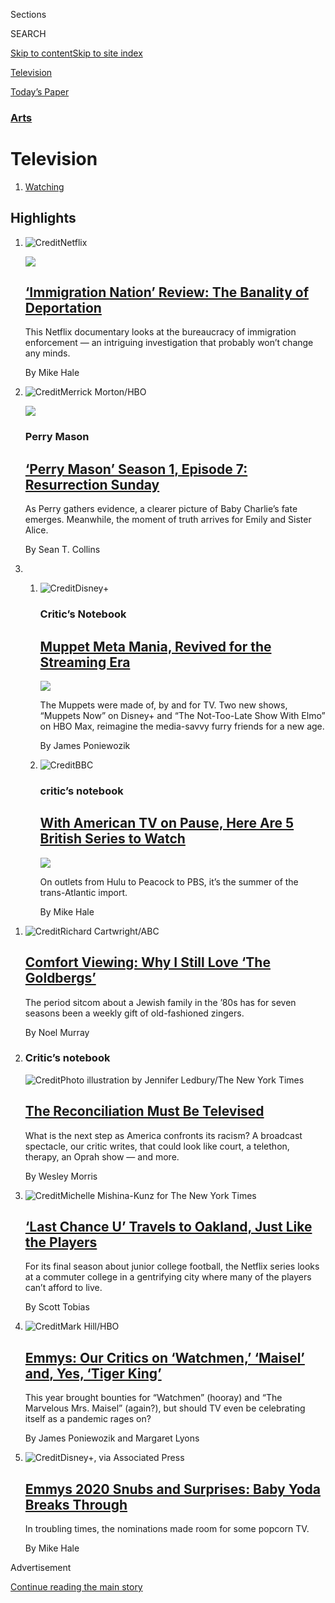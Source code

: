 <div id="app">

<div>

<div class="NYTAppHideMasthead css-zz1s19 e1suatyy0">

<div class="section css-ui9rw0 e1suatyy2">

<div class="css-11hrj97 er09x8g0">

<div class="css-6n7j50">

</div>

<span class="css-1dv1kvn">Sections</span>

<div class="css-10488qs">

<span class="css-1dv1kvn">SEARCH</span>

</div>

[Skip to content](#site-content)[Skip to site
index](#site-index)

</div>

<div id="masthead-section-label" class="css-1fnb9ct eaxe0e00">

[Television](https://www.nytimes.com/section/arts/television)

</div>

<div class="css-10698na e1huz5gh0">

</div>

</div>

<div id="masthead-bar-one" class="section hasLinks css-15hmgas e1csuq9d3">

<div class="css-uqyvli e1csuq9d0">

</div>

<div class="css-1uqjmks e1csuq9d1">

</div>

<div class="css-9e9ivx">

[](https://myaccount.nytimes.com/auth/login?response_type=cookie&client_id=vi)

</div>

<div class="css-1bvtpon e1csuq9d2">

[Today’s
Paper](https://www.nytimes.com/section/todayspaper)

</div>

</div>

</div>

</div>

<div data-aria-hidden="false">

<div id="site-content" data-role="main">

<div id="collection-television" class="section css-15h4p1b e9abtgs0">

<div class="css-1j21atc e1svk9qx1">

<div class="css-fmiefx e1svk9qx2">

<div class="css-1hk7r2m eu54l5x0">

<div id="sponsor-wrapper" class="css-7a1pgi eaca97t0" type="sponsor" hidden="">

<div id="sponsor-slug" class="css-1l4mleb eaca97t1" hidden="">

Supported by

</div>

[Continue reading the main
story](#after-sponsor)

<div id="sponsor" class="ad sponsor-wrapper" style="text-align:left;height:100%;display:block">

</div>

<div id="after-sponsor">

</div>

</div>

</div>

### <span class="css-hue6tr ezz4tcd1">[Arts](/section/arts)</span>

</div>

<div class="css-nfcc9b e1svk9qx3">

<div class="css-vl9dhg e1svk9qx5">

<div class="css-1nrhkj6 e1svk9qx6">

# Television

<div class="follow-button-placeholder" data-collection-id="">

</div>

</div>

</div>

</div>

</div>

1.  [Watching](/watching)

<div class="css-4svvz1 ekkqrpp0">

<div id="collection-highlights-container" class="section css-18l1u7x e46isfb1">

<div class="css-gfgt40 ekkqrpp1">

## Highlights

1.  ![<span class="css-1nk1g0h e1oaj3zl2"><span class="css-1dv1kvn">Credit</span>Netflix</span>](https://static01.nyt.com/images/2020/08/02/arts/02immigration-review/02immigration-review-videoLarge.jpg)
    
    <div class="css-10wtrbd">
    
    <div class="css-1dqkjed">
    
    [![](https://static01.nyt.com/images/2020/08/02/arts/02immigration-review/02immigration-review-thumbStandard.jpg)](/2020/08/02/arts/television/immigration-nation-review-netflix.html)
    
    </div>
    
    ## [‘Immigration Nation’ Review: The Banality of Deportation](/2020/08/02/arts/television/immigration-nation-review-netflix.html)
    
    This Netflix documentary looks at the bureaucracy of immigration
    enforcement — an intriguing investigation that probably won’t change
    any
    minds.
    
    <span class="css-me3p27"></span><span class="css-1dydysp e4e4i5l3"></span><span class="css-9voj2j">By
    <span class="css-1baulvz last-byline" itemprop="name">Mike
    Hale</span></span>
    
    </div>

2.  ![<span class="css-1nk1g0h e1oaj3zl2"><span class="css-1dv1kvn">Credit</span>Merrick
    Morton/HBO</span>](https://static01.nyt.com/images/2020/08/02/arts/02perry-recap/02perry-recap-videoLarge.jpg)
    
    <div class="css-10wtrbd">
    
    <div class="css-1dqkjed">
    
    [![](https://static01.nyt.com/images/2020/08/02/arts/02perry-recap/02perry-recap-thumbStandard.jpg)](/2020/08/02/arts/television/perry-mason-recap-episode-7.html)
    
    </div>
    
    ### Perry Mason
    
    ## [‘Perry Mason’ Season 1, Episode 7: Resurrection Sunday](/2020/08/02/arts/television/perry-mason-recap-episode-7.html)
    
    As Perry gathers evidence, a clearer picture of Baby Charlie’s fate
    emerges. Meanwhile, the moment of truth arrives for Emily and Sister
    Alice.
    
    <span class="css-me3p27"></span><span class="css-1dydysp e4e4i5l3"></span><span class="css-9voj2j">By
    <span class="css-1baulvz last-byline" itemprop="name">Sean T.
    Collins</span></span>
    
    </div>

3.  1.  ![<span class="css-1nk1g0h e1oaj3zl2"><span class="css-1dv1kvn">Credit</span>Disney+</span>](https://static01.nyt.com/images/2020/08/03/arts/03muppets/03muppets-videoLarge.jpg)
        
        <div class="css-10wtrbd">
        
        ### Critic’s Notebook
        
        ## [Muppet Meta Mania, Revived for the Streaming Era](/2020/07/31/arts/television/muppets-now.html)
        
        <div class="css-ajkwsy">
        
        [![](https://static01.nyt.com/images/2020/08/03/arts/03muppets/03muppets-thumbStandard.jpg)](/2020/07/31/arts/television/muppets-now.html)
        
        </div>
        
        The Muppets were made of, by and for TV. Two new shows, “Muppets
        Now” on Disney+ and “The Not-Too-Late Show With Elmo” on HBO
        Max, reimagine the media-savvy furry friends for a new
        age.
        
        <span class="css-me3p27"></span><span class="css-1dydysp e4e4i5l3"></span><span class="css-9voj2j">By
        <span class="css-1baulvz last-byline" itemprop="name">James
        Poniewozik</span></span>
        
        </div>
    
    2.  ![<span class="css-1nk1g0h e1oaj3zl2"><span class="css-1dv1kvn">Credit</span>BBC</span>](https://static01.nyt.com/images/2020/07/30/arts/30british-series/merlin_172859073_50d8470f-744c-4299-a4b4-fe38eea4228e-videoLarge.jpg)
        
        <div class="css-10wtrbd">
        
        ### critic’s notebook
        
        ## [With American TV on Pause, Here Are 5 British Series to Watch](/2020/07/30/arts/television/in-my-skin-hulu.html)
        
        <div class="css-ajkwsy">
        
        [![](https://static01.nyt.com/images/2020/07/30/arts/30british-series/30british-series-thumbStandard.jpg)](/2020/07/30/arts/television/in-my-skin-hulu.html)
        
        </div>
        
        On outlets from Hulu to Peacock to PBS, it’s the summer of the
        trans-Atlantic
        import.
        
        <span class="css-me3p27"></span><span class="css-1dydysp e4e4i5l3"></span><span class="css-9voj2j">By
        <span class="css-1baulvz last-byline" itemprop="name">Mike
        Hale</span></span>
        
        </div>

</div>

<div class="css-1xdhyk6 e46isfb0">

<div class="css-zk12ih ef6si7p0">

1.  ![<span class="css-1hhnwbi e1oaj3zl2"><span class="css-1dv1kvn">Credit</span>Richard
    Cartwright/ABC</span>](https://static01.nyt.com/images/2020/08/03/arts/31comfort-goldbergs1/31comfort-goldbergs1-videoLarge.jpg)
    
    <div class="css-10wtrbd">
    
    ## [Comfort Viewing: Why I Still Love ‘The Goldbergs’](/2020/07/31/arts/television/goldbergs-abc-stream.html)
    
    The period sitcom about a Jewish family in the ’80s has for seven
    seasons been a weekly gift of old-fashioned
    zingers.
    
    <span class="css-me3p27"></span><span class="css-1dydysp e4e4i5l3"></span><span class="css-9voj2j">By
    <span class="css-1baulvz last-byline" itemprop="name">Noel
    Murray</span></span>
    
    </div>

2.  ### Critic’s notebook
    
    ![<span class="css-1hhnwbi e1oaj3zl2"><span class="css-1dv1kvn">Credit</span>Photo
    illustration by Jennifer Ledbury/The New York
    Times</span>](https://static01.nyt.com/images/2020/08/02/arts/02truth-WEB/02truth-WEB-videoLarge.jpg)
    
    <div class="css-10wtrbd">
    
    ## [The Reconciliation Must Be Televised](/2020/07/30/arts/television/the-moment-racism-tv.html)
    
    What is the next step as America confronts its racism? A broadcast
    spectacle, our critic writes, that could look like court, a
    telethon, therapy, an Oprah show — and
    more.
    
    <span class="css-me3p27"></span><span class="css-1dydysp e4e4i5l3"></span><span class="css-9voj2j">By
    <span class="css-1baulvz last-byline" itemprop="name">Wesley
    Morris</span></span>
    
    </div>

3.  ![<span class="css-1hhnwbi e1oaj3zl2"><span class="css-1dv1kvn">Credit</span>Michelle
    Mishina-Kunz for The New York
    Times</span>](https://static01.nyt.com/images/2020/08/02/arts/02last-chance1/02last-chance1-videoLarge-v3.jpg)
    
    <div class="css-10wtrbd">
    
    ## [‘Last Chance U’ Travels to Oakland, Just Like the Players](/2020/07/28/arts/television/last-chance-u-season-5.html)
    
    For its final season about junior college football, the Netflix
    series looks at a commuter college in a gentrifying city where many
    of the players can’t afford to
    live.
    
    <span class="css-me3p27"></span><span class="css-1dydysp e4e4i5l3"></span><span class="css-9voj2j">By
    <span class="css-1baulvz last-byline" itemprop="name">Scott
    Tobias</span></span>
    
    </div>

4.  ![<span class="css-1hhnwbi e1oaj3zl2"><span class="css-1dv1kvn">Credit</span>Mark
    Hill/HBO</span>](https://static01.nyt.com/images/2020/07/28/arts/28EMMYS-CONVO2/merlin_163951620_f1b96611-35ce-463f-9f90-41787acd5e33-videoLarge.jpg)
    
    <div class="css-10wtrbd">
    
    ## [Emmys: Our Critics on ‘Watchmen,’ ‘Maisel’ and, Yes, ‘Tiger King’](/2020/07/28/arts/television/emmys-watchmen-handmaids-tale-tiger-king.html)
    
    This year brought bounties for “Watchmen” (hooray) and “The
    Marvelous Mrs. Maisel” (again?), but should TV even be celebrating
    itself as a pandemic rages
    on?
    
    <span class="css-me3p27"></span><span class="css-1dydysp e4e4i5l3"></span><span class="css-9voj2j">By
    <span class="css-1baulvz" itemprop="name">James Poniewozik</span>
    and <span class="css-1baulvz last-byline" itemprop="name">Margaret
    Lyons</span></span>
    
    </div>

5.  ![<span class="css-1hhnwbi e1oaj3zl2"><span class="css-1dv1kvn">Credit</span>Disney+,
    via Associated
    Press</span>](https://static01.nyt.com/images/2020/07/28/arts/28EMMYS-SNUBS4/merlin_165673722_e416155d-ccbd-49b3-a550-1b775c971c0f-videoLarge.jpg)
    
    <div class="css-10wtrbd">
    
    ## [Emmys 2020 Snubs and Surprises: Baby Yoda Breaks Through](/2020/07/28/arts/television/emmys-snubs-mandalorian-zendaya-reese.html)
    
    In troubling times, the nominations made room for some popcorn
    TV.
    
    <span class="css-me3p27"></span><span class="css-1dydysp e4e4i5l3"></span><span class="css-9voj2j">By
    <span class="css-1baulvz last-byline" itemprop="name">Mike
    Hale</span></span>
    
    </div>

</div>

</div>

</div>

<div id="mid1-wrapper" class="css-1mn4oms eaca97t0" type="rank">

<div id="mid1-slug" class="css-1tag3rd eaca97t1">

Advertisement

</div>

[Continue reading the main
story](#after-mid1)

<div id="mid1" class="ad mid1-wrapper" style="text-align:center;height:100%;display:block">

</div>

<div id="after-mid1">

</div>

</div>

</div>

<div class="css-185go5a e1o5byef0">

<div class="css-15cbhtu">

  - [Latest](#stream-panel)
  - <span class="css-6n7j50">Search</span>
    <div class="control">
    <div class="label-container css-1dv1kvn">
    Search
    </div>
    <div class="css-wm4t3d">
    **<span id="clear-search-input" class="css-1dv1kvn">Clear this text
    input</span>
    </div>
    </div>
    <span class="css-1iovbfw"></span>

<div id="stream-panel" class="section css-8msx5b e1jz0cab1">

<div class="css-13mho3u">

1.  
    
    <div class="css-1cp3ece">
    
    <div class="css-1l4spti">
    
    [](/2020/08/04/arts/television/sam-jay-netflix-special.html)
    
    <div class="css-79elbk">
    
    ![](https://static01.nyt.com/images/2020/08/05/arts/04sam-jay1/04sam-jay1-thumbWide-v2.jpg?quality=75&auto=webp&disable=upscale)
    
    </div>
    
    ### <span class="css-m70j1g">On Comedy</span>
    
    ## Sam Jay: A Comic Who Belongs to No Camp
    
    With a deadpan glare, the stand-up takes shots at everyone and won’t
    say something funny just for a laugh. Now she’s on the cusp of
    breaking out, thanks to a Netflix special.
    
    <div class="css-1nqbnmb ea5icrr0">
    
    By <span class="css-1n7hynb">Jason
    Zinoman</span>
    
    </div>
    
    </div>
    
    <div class="css-1lc2l26 e1xfvim33">
    
    </div>
    
    </div>

2.  
    
    <div class="css-1cp3ece">
    
    <div class="css-1l4spti">
    
    [](/2020/08/04/arts/television/the-good-fight-the-split.html)
    
    <div class="css-79elbk">
    
    ![](https://static01.nyt.com/images/2020/08/09/arts/09Ask-watching1/merlin_148944999_050e9c93-e02d-4675-8331-db3e3315b60f-thumbWide.jpg?quality=75&auto=webp&disable=upscale)
    
    </div>
    
    ### <span class="css-m70j1g">Ask a TV critic</span>
    
    ## After ‘The Good Fight,’ Try ‘The Split’
    
    Our television critic answers your questions and offers guidance on
    what to watch next.
    
    <div class="css-1nqbnmb ea5icrr0">
    
    By <span class="css-1n7hynb">Margaret
    Lyons</span>
    
    </div>
    
    </div>
    
    <div class="css-1lc2l26 e1xfvim33">
    
    </div>
    
    </div>

3.  
    
    <div class="css-1cp3ece">
    
    <div class="css-1l4spti">
    
    [](/2020/08/04/realestate/harris-faulkner-home-fox-news.html)
    
    <div class="css-79elbk">
    
    ![](https://static01.nyt.com/images/2020/08/09/realestate/04WHATILOVE-FAULKNER-slide-S4NT/04WHATILOVE-FAULKNER-slide-S4NT-thumbWide.jpg?quality=75&auto=webp&disable=upscale)
    
    </div>
    
    ### <span class="css-m70j1g">What I Love</span>
    
    ## Harris Faulkner, Working From Home in Shades of Blue
    
    The Fox News anchor’s mother gave her some decorating advice: ‘Just
    make it beautiful.’ And she’s been trying.
    
    <div class="css-1nqbnmb ea5icrr0">
    
    By <span class="css-1n7hynb">Joanne
    Kaufman</span>
    
    </div>
    
    </div>
    
    <div class="css-1lc2l26 e1xfvim33">
    
    </div>
    
    </div>

4.  
    
    <div class="css-1cp3ece">
    
    <div class="css-1l4spti">
    
    [](/2020/08/04/arts/television/seth-meyers-tiktok-trump.html)
    
    <div class="css-79elbk">
    
    ![](https://static01.nyt.com/images/2020/08/04/arts/04latenight/04latenight-thumbWide.png?quality=75&auto=webp&disable=upscale)
    
    </div>
    
    ### <span class="css-m70j1g">Best of Late Night</span>
    
    ## Seth Meyers: After TikTok, Trump Could Ban Candy Crush
    
    “I’m almost certain Trump has no idea what TikTok is. I’m betting
    TikTok was one of the answers he wrote on his cognitive test,” Seth
    Meyers joked on Monday’s “Late Night.”
    
    <div class="css-1nqbnmb ea5icrr0">
    
    By <span class="css-1n7hynb">Trish
    Bendix</span>
    
    </div>
    
    </div>
    
    <div class="css-1lc2l26 e1xfvim33">
    
    </div>
    
    </div>

5.  
    
    <div class="css-1cp3ece">
    
    <div class="css-1l4spti">
    
    [](/2020/08/04/arts/television/whats-on-tv-tuesday.html)
    
    <div class="css-79elbk">
    
    ![](https://static01.nyt.com/images/2020/08/04/arts/04tvcol-lewis/04tvcol-lewis-thumbWide.jpg?quality=75&auto=webp&disable=upscale)
    
    </div>
    
    ## What’s on TV Tuesday: ‘John Lewis: Celebrating a Hero’ and a Timely Documentary
    
    Celebrities come together to honor the congressman. And “The Stand:
    How One Gesture Shook the World” revisits an iconic image from the
    1968 Summer Olympics.
    
    <div class="css-1nqbnmb ea5icrr0">
    
    By <span class="css-1n7hynb">Lauren
    Messman</span>
    
    </div>
    
    </div>
    
    <div class="css-1lc2l26 e1xfvim33">
    
    </div>
    
    </div>

6.  
    
    <div class="css-1cp3ece">
    
    <div class="css-1l4spti">
    
    [](/2020/08/03/arts/television/whats-on-tv-monday-immigration-nation-and-dora-and-the-lost-city-of-gold.html)
    
    <div class="css-79elbk">
    
    ![](https://static01.nyt.com/images/2020/08/03/arts/03tvcol-1/03tvcol-1-thumbWide.jpg?quality=75&auto=webp&disable=upscale)
    
    </div>
    
    ## What’s on TV Monday: ‘Immigration Nation’ and ‘Dora and the Lost City of Gold’
    
    A six-part docu-series about the Immigration and Customs Enforcement
    agency is on Netflix. And a live-action adaptation of “Dora” arrives
    on Hulu.
    
    <div class="css-1nqbnmb ea5icrr0">
    
    By <span class="css-1n7hynb">Peter
    Libbey</span>
    
    </div>
    
    </div>
    
    <div class="css-1lc2l26 e1xfvim33">
    
    </div>
    
    </div>

7.  
    
    <div class="css-1cp3ece">
    
    <div class="css-1l4spti">
    
    [](/2020/08/02/arts/television/whats-on-tv-sunday-connected-and-the-spacex-landing.html)
    
    <div class="css-79elbk">
    
    ![](https://static01.nyt.com/images/2020/08/02/arts/02tvcol-connected/02tvcol-connected-thumbWide.jpg?quality=75&auto=webp&disable=upscale)
    
    </div>
    
    ## What’s on TV Sunday: ‘Connected’ and the SpaceX Landing
    
    “Radiolab” journalist Latif Nasser hosts a new show on Netflix, and
    the SpaceX craft makes its return to Earth.
    
    <div class="css-1nqbnmb ea5icrr0">
    
    By <span class="css-1n7hynb">Lauren
    Messman</span>
    
    </div>
    
    </div>
    
    <div class="css-1lc2l26 e1xfvim33">
    
    </div>
    
    </div>

8.  
    
    <div class="css-1cp3ece">
    
    <div class="css-1l4spti">
    
    [](/2020/08/01/obituaries/wilford-brimley-dead.html)
    
    <div class="css-79elbk">
    
    ![](https://static01.nyt.com/images/2020/08/03/world/00brimley/00brimley-thumbWide-v2.jpg?quality=75&auto=webp&disable=upscale)
    
    </div>
    
    ## Wilford Brimley, ‘Cocoon’ Star and Quaker Oats Pitchman, Is Dead at 85
    
    Recognizable by his walrus mustache, the actor specialized in
    playing cantankerous characters in “Absence of Malice,” “The
    Natural” and other films.
    
    <div class="css-1nqbnmb ea5icrr0">
    
    By <span class="css-1n7hynb">William
    Grimes</span>
    
    </div>
    
    </div>
    
    <div class="css-1lc2l26 e1xfvim33">
    
    </div>
    
    </div>

9.  
    
    <div class="css-1cp3ece">
    
    <div class="css-1l4spti">
    
    [](/2020/08/01/arts/television/whats-on-tv-saturday-seeing-america-with-megan-rapinoe-and-the-last-narc.html)
    
    <div class="css-79elbk">
    
    ![](https://static01.nyt.com/images/2020/08/01/arts/01tvcol-seeing2/01tvcol-seeing2-thumbWide.jpg?quality=75&auto=webp&disable=upscale)
    
    </div>
    
    ## What’s on TV Saturday: ‘Seeing America With Megan Rapinoe’ and ‘The Last Narc’
    
    The soccer star and activist leads a discussion on HBO, and an
    Amazon docuseries looks back on the murder of a D.E.A. agent.
    
    <div class="css-1nqbnmb ea5icrr0">
    
    By <span class="css-1n7hynb">Lauren
    Messman</span>
    
    </div>
    
    </div>
    
    <div class="css-1lc2l26 e1xfvim33">
    
    </div>
    
    </div>

10. 
    
    <div class="css-1cp3ece">
    
    <div class="css-1l4spti">
    
    [](/2020/07/31/arts/television/new-to-stream-netflix.html)
    
    <div class="css-79elbk">
    
    ![](https://static01.nyt.com/images/2020/08/01/multimedia/01streamaugust1/merlin_175127256_c78e620b-ca85-4153-91c9-adee0a480817-thumbWide.jpg?quality=75&auto=webp&disable=upscale)
    
    </div>
    
    ## The Best Movies and TV Shows Coming to Netflix, Amazon and More in August
    
    Every month, subscription streaming services add a new batch of
    titles to their libraries. Here are our picks for August.
    
    <div class="css-1nqbnmb ea5icrr0">
    
    By <span class="css-1n7hynb">Noel Murray</span>
    
    </div>
    
    </div>
    
    <div class="css-1lc2l26 e1xfvim33">
    
    </div>
    
    </div>

<div class="css-13mho3u">

<div class="css-1t62hi8">

<div class="css-1stvaey">

Show
More

<div>

<div style="border:0;clip:rect(0 0 0 0);height:1px;margin:-1px;overflow:hidden;white-space:nowrap;padding:0;width:1px;position:absolute" data-role="log" data-aria-live="assertive">

</div>

<div style="border:0;clip:rect(0 0 0 0);height:1px;margin:-1px;overflow:hidden;white-space:nowrap;padding:0;width:1px;position:absolute" data-role="log" data-aria-live="assertive">

</div>

<div style="border:0;clip:rect(0 0 0 0);height:1px;margin:-1px;overflow:hidden;white-space:nowrap;padding:0;width:1px;position:absolute" data-role="log" data-aria-live="polite">

</div>

<div style="border:0;clip:rect(0 0 0 0);height:1px;margin:-1px;overflow:hidden;white-space:nowrap;padding:0;width:1px;position:absolute" data-role="log" data-aria-live="polite">

</div>

</div>

</div>

</div>

</div>

</div>

<div class="css-g6hk37 supplemental">

<div id="mid2-wrapper" class="css-10wkyv7 eaca97t0" type="lede">

<div id="mid2-slug" class="css-1tag3rd eaca97t1">

Advertisement

</div>

[Continue reading the main
story](#after-mid2)

<div id="mid2" class="ad mid2-wrapper" style="text-align:center;height:100%;display:block;min-height:250px">

</div>

<div id="after-mid2">

</div>

</div>

## Follow Us

<div class="module-body">

  - [**<span data-aria-hidden="true">@poniewozik</span><span class="css-1dv1kvn">twitter
    page for
    @poniewozik</span>](https://twitter.com/poniewozik)
  - [**<span data-aria-hidden="true">@mikehalenyt</span><span class="css-1dv1kvn">twitter
    page for
    @mikehalenyt</span>](https://twitter.com/mikehalenyt)
  - [**<span data-aria-hidden="true">@genznyt</span><span class="css-1dv1kvn">twitter
    page for
    @genznyt</span>](https://twitter.com/genznyt)
  - [**<span data-aria-hidden="true">@ditzkoff</span><span class="css-1dv1kvn">twitter
    page for
    @ditzkoff</span>](https://twitter.com/ditzkoff)
  - [**<span data-aria-hidden="true">@koblin</span><span class="css-1dv1kvn">twitter
    page for
    @koblin</span>](https://twitter.com/koblin)
  - [**<span data-aria-hidden="true">@grynbaum</span><span class="css-1dv1kvn">twitter
    page for
    @grynbaum</span>](https://twitter.com/grynbaum)
  - [**<span data-aria-hidden="true">nytwatching</span><span class="css-1dv1kvn">facebook
    page for
    nytwatching</span>](https://www.facebook.com/nytwatching)
  - [**<span data-aria-hidden="true">@watching</span><span class="css-1dv1kvn">twitter
    page for
    @watching</span>](https://twitter.com/watching)
  - [**<span data-aria-hidden="true">@nytimesarts</span><span class="css-1dv1kvn">twitter
    page for @nytimesarts</span>](https://twitter.com/nytimesarts)

</div>

<div id="mktg-wrapper" class="css-oxle51 eaca97t0" type="mktg">

<div id="mktg-slug" class="css-1tag3rd eaca97t1">

Advertisement

</div>

[Continue reading the main
story](#after-mktg)

<div id="mktg" class="ad mktg-wrapper" style="text-align:center;height:100%;display:block">

</div>

<div id="after-mktg">

</div>

</div>

## Sign Up for the Watching Newsletter

<div class="css-hftqp3">

Get recommendations on the best TV shows and films to stream and watch.

</div>

[SIGN UP](/newsletters/signup/WG)

</div>

</div>

</div>

</div>

</div>

</div>

## Site Index

<div>

</div>

## Site Information Navigation

  - [© <span>2020</span> <span>The New York Times
    Company</span>](https://help.nytimes.com/hc/en-us/articles/115014792127-Copyright-notice)

<!-- end list -->

  - [NYTCo](https://www.nytco.com/)
  - [Contact
    Us](https://help.nytimes.com/hc/en-us/articles/115015385887-Contact-Us)
  - [Work with us](https://www.nytco.com/careers/)
  - [Advertise](https://nytmediakit.com/)
  - [T Brand Studio](http://www.tbrandstudio.com/)
  - [Your Ad
    Choices](https://www.nytimes.com/privacy/cookie-policy#how-do-i-manage-trackers)
  - [Privacy](https://www.nytimes.com/privacy)
  - [Terms of
    Service](https://help.nytimes.com/hc/en-us/articles/115014893428-Terms-of-service)
  - [Terms of
    Sale](https://help.nytimes.com/hc/en-us/articles/115014893968-Terms-of-sale)
  - [Site
    Map](https://spiderbites.nytimes.com)
  - [Help](https://help.nytimes.com/hc/en-us)
  - [Subscriptions](https://www.nytimes.com/subscription?campaignId=37WXW)

</div>

</div>
